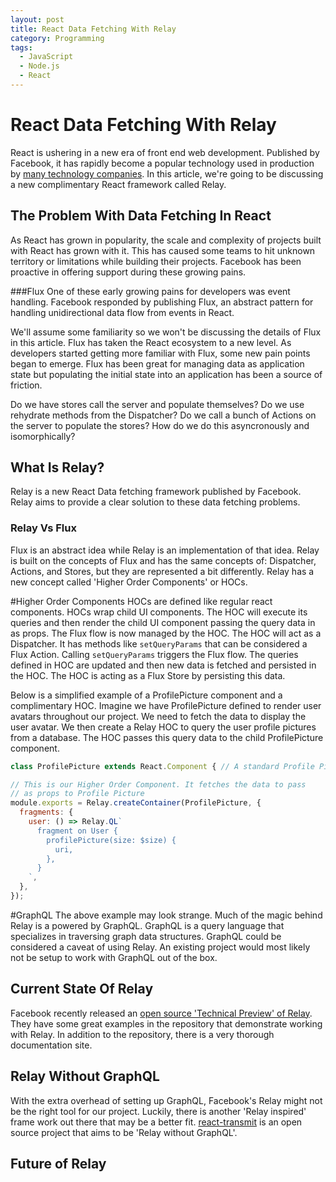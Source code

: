 ```yaml
---
layout: post
title: React Data Fetching With Relay
category: Programming
tags:
  - JavaScript
  - Node.js
  - React
---
```


# React Data Fetching With Relay
React is ushering in a new era of front end web development. Published by Facebook, it has rapidly become a popular technology used in production by [many technology companies](https://github.com/facebook/react/wiki/Sites-Using-React). In this article, we're going to be discussing a new complimentary React framework called Relay.

## The Problem With Data Fetching In React
As React has grown in popularity, the scale and complexity of projects built with React has grown with it. This has caused some teams to hit unknown territory or limitations while building their projects. Facebook has been proactive in offering support during these growing pains. 

###Flux
One of these early growing pains for developers was event handling. Facebook responded by publishing Flux, an abstract pattern for handling unidirectional data flow from events in React.

We'll assume some familiarity so we won't be discussing the details of Flux in this article. Flux has taken the React ecosystem to a new level. As developers started getting more familiar with Flux, some new pain points began to emerge. Flux has been great for managing data as application state but populating the initial state into an application has been a source of friction.

Do we have stores call the server and populate themselves? Do we use rehydrate methods from the Dispatcher? Do we call a bunch of Actions on the server to populate the stores? How do we do this asyncronously and isomorphically?

## What Is Relay?
Relay is a new React Data fetching framework published by Facebook. Relay aims to provide a clear solution to these data fetching problems.

### Relay Vs Flux
Flux is an abstract idea while Relay is an implementation of that idea. Relay is built on the concepts of Flux and has the same concepts of: Dispatcher, Actions, and Stores, but they are represented a bit differently. Relay has a new concept called 'Higher Order Components' or HOCs. 

#Higher Order Components
HOCs are defined like regular react components. HOCs wrap child UI components. The HOC will execute its queries and then render the child UI component passing the query data in as props. The Flux flow is now managed by the HOC. The HOC will act as a Dispatcher. It has methods like `setQueryParams` that can be considered a Flux Action. Calling `setQueryParams` triggers the Flux flow. The queries defined in HOC are updated and then new data is fetched and persisted in the HOC. The HOC is acting as a Flux Store by persisting this data.

Below is a simplified example of a ProfilePicture component and a complimentary HOC. Imagine we have ProfilePicture defined to render user avatars throughout our project. We need to fetch the data to display the user avatar. We then create a Relay HOC to query the user profile pictures from a database. The HOC passes this query data to the child ProfilePicture component.

```javascript
class ProfilePicture extends React.Component { // A standard Profile Picture component }

// This is our Higher Order Component. It fetches the data to pass
// as props to Profile Picture
module.exports = Relay.createContainer(ProfilePicture, {
  fragments: {
    user: () => Relay.QL`
      fragment on User {
        profilePicture(size: $size) {
          uri,
        },
      }
    `,
  },
});
```
#GraphQL
The above example may look strange. Much of the magic behind Relay is a powered by GraphQL. GraphQL is a query language that specializes in traversing graph data structures. GraphQL could be considered a caveat of using Relay. An existing project would most likely not be setup to work with GraphQL out of the box.

## Current State Of Relay
Facebook recently released an [open source 'Technical Preview' of Relay](https://github.com/facebook/react). They have some great examples in the repository that demonstrate working with Relay. In addition to the repository, there is a very thorough documentation site.

## Relay Without GraphQL
With the extra overhead of setting up GraphQL, Facebook's Relay might not be the right tool for our project. Luckily, there is another 'Relay inspired' frame work out there that may be a better fit. [react-transmit](https://github.com/RickWong/react-transmit) is an open source project that aims to be 'Relay without GraphQL'. 

## Future of Relay
